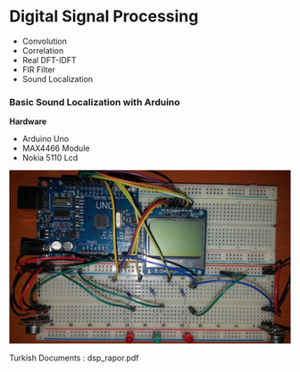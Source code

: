 # Digital Signal Processing

- Convolution
- Correlation
- Real DFT-IDFT
- FIR Filter
- Sound Localization

### Basic Sound Localization with Arduino 

**Hardware**

- Arduino Uno
- MAX4466 Module
- Nokia 5110 Lcd

![](SoundLocalization/image.png)

Turkish Documents : dsp_rapor.pdf


